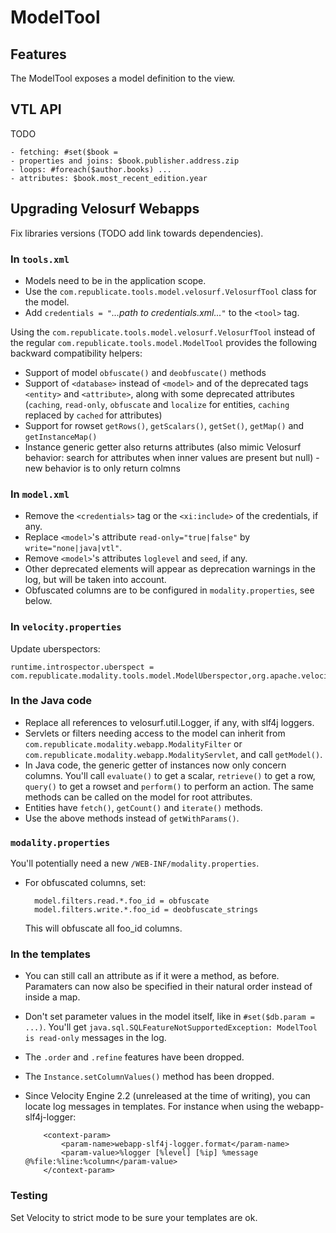# ModelTool

## Features

The ModelTool exposes a model definition to the view.

## VTL API

TODO

    - fetching: #set($book = 
    - properties and joins: $book.publisher.address.zip
    - loops: #foreach($author.books) ...
    - attributes: $book.most_recent_edition.year


## Upgrading Velosurf Webapps

Fix libraries versions (TODO add link towards dependencies).

### In `tools.xml`

+ Models need to be in the application scope.
+ Use the `com.republicate.tools.model.velosurf.VelosurfTool` class for the model.
+ Add `credentials = "`*...path to credentials.xml...*`"` to the `<tool>` tag.

Using the `com.republicate.tools.model.velosurf.VelosurfTool` instead of the regular `com.republicate.tools.model.ModelTool` provides the following backward compatibility helpers:
+ Support of model `obfuscate()` and `deobfuscate()` methods
+ Support of `<database>` instead of `<model>` and of the deprecated tags `<entity>` and `<attribute>`, along with some deprecated attributes (`caching`, `read-only`, `obfuscate` and `localize` for entities, `caching` replaced by `cached` for attributes)
+ Support for rowset `getRows()`, `getScalars()`, `getSet()`, `getMap()` and `getInstanceMap()`
+ Instance generic getter also returns attributes (also mimic Velosurf behavior: search for attributes when inner values are present but null) - new behavior is to only return colmns


### In `model.xml`

+ Remove the `<credentials>` tag or the `<xi:include>` of the credentials, if any.
+ Replace `<model>`'s attribute `read-only="true|false"` by `write="none|java|vtl"`.
+ Remove `<model>`'s attributes `loglevel` and `seed`, if any.
+ Other deprecated elements will appear as deprecation warnings in the log, but will be taken into account.
+ Obfuscated columns are to be configured in `modality.properties`, see below.

### In `velocity.properties`

Update uberspectors:

    runtime.introspector.uberspect = com.republicate.modality.tools.model.ModelUberspector,org.apache.velocity.util.introspection.UberspectImpl,org.apache.velocity.tools.view.WebappUberspector

### In the Java code

+ Replace all references to velosurf.util.Logger, if any, with slf4j loggers.
+ Servlets or filters needing access to the model can inherit from `com.republicate.modality.webapp.ModalityFilter` or `com.republicate.modality.webapp.ModalityServlet`, and call `getModel()`.
+ In Java code, the generic getter of instances now only concern columns. You'll call `evaluate()` to get a scalar, `retrieve()` to get a row, `query()` to get a rowset and `perform()` to perform an action. The same methods can be called on the model for root attributes.
+ Entities have `fetch()`, `getCount()` and `iterate()` methods.
+ Use the above methods instead of `getWithParams()`.

### `modality.properties`

You'll potentially need a new `/WEB-INF/modality.properties`.

+ For obfuscated columns, set:
    
        model.filters.read.*.foo_id = obfuscate
        model.filters.write.*.foo_id = deobfuscate_strings
    
    This will obfuscate all foo_id columns.

### In the templates

+ You can still call an attribute as if it were a method, as before. Paramaters can now also be specified in their natural order instead of inside a map.
+ Don't set parameter values in the model itself, like in `#set($db.param = ...)`. You'll get `java.sql.SQLFeatureNotSupportedException: ModelTool is read-only` messages in the log.
+ The `.order` and `.refine` features have been dropped.
+ The `Instance.setColumnValues()` method has been dropped.
+ Since Velocity Engine 2.2 (unreleased at the time of writing), you can locate log messages in templates. For instance when using the webapp-slf4j-logger:
    
          <context-param>
              <param-name>webapp-slf4j-logger.format</param-name>
              <param-value>%logger [%level] [%ip] %message @%file:%line:%column</param-value>
          </context-param>

### Testing

Set Velocity to strict mode to be sure your templates are ok.
